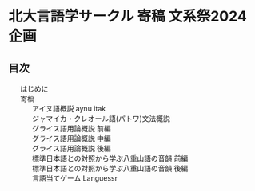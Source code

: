 <div id="cover">

  # 北大言語学サークル 寄稿 文系祭2024企画

</div>

<nav id="toc" role="doc-toc">

  ## 目次

  1. [はじめに](preface.html)
  1. [寄稿](contri/index.html)
      1. [アイヌ語概説 aynu itak](contri/aynuitak.html)
      1. [ジャマイカ・クレオール語(パトワ)文法概説](contri/jamc.html)
      1. [グライス語用論概説 前編](contri/grice-1.html)
      1. [グライス語用論概説 中編](contri/grice-2.html)
      1. [グライス語用論概説 後編](contri/grice-3.html)
      1. [標準日本語との対照から学ぶ八重山語の音韻 前編](contri/yaimamuni-1.html)
      1. [標準日本語との対照から学ぶ八重山語の音韻 後編](contri/yaimamuni-2.html)
      1. [言語当てゲーム Languessr](contri/languessr.html)

</nav>
